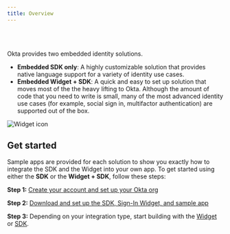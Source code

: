 ```yaml
---
title: Overview
---
```


<ApiLifecycle access="ie" /><br>
<ApiLifecycle access="Limited GA" /><br>

<div class="oie-embedded-sdk">

Okta provides two embedded identity solutions.

* **Embedded SDK only**: A highly customizable solution that
   provides native language support for a variety of identity
   use cases.
* **Embedded Widget + SDK**: A quick and easy to set up solution that
   moves most of the the heavy lifting to Okta. Although the amount
   of code that you need to write is small, many of the most advanced
   identity use cases (for example, social sign in, multifactor authentication)
   are supported out of the box.

![Widget icon](/img/oie-embedded-sdk/embedded-solution-overview.png
"Widget icon")

## Get started

Sample apps are provided for each solution to show you exactly how to integrate
the SDK and the Widget into your own app. To get started using either the
**SDK** or the **Widget + SDK**, follow these steps:

**Step 1:** [Create your account and set up your Okta org](/docs/guides/oie-embedded-common-org-setup/aspnet/main/)

**Step 2:** [Download and set up the SDK, Sign-In Widget, and sample app](/docs/guides/oie-embedded-common-download-setup-app/aspnet/main/)

**Step 3:** Depending on your integration type, start building with the [Widget](/docs/guides/oie-embedded-widget-overview/main/) or [SDK](/docs/guides/oie-embedded-sdk-overview/main/).

</div>
